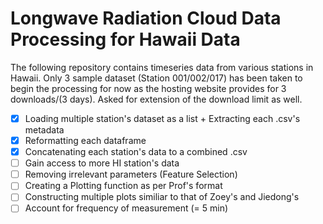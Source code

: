 # Longwave Radiation Cloud Data Processing for Hawaii Data
The following repository contains timeseries data from various stations in Hawaii. Only 3 sample dataset (Station 001/002/017) has been taken to begin the processing for now as the hosting website provides for 3 downloads/(3 days). Asked for extension of the download limit as well.

- [x] Loading multiple station's dataset as a list + Extracting each .csv's metadata
- [x] Reformatting each dataframe
- [x] Concatenating each station's data to a combined .csv
- [ ] Gain access to more HI station's data
- [ ] Removing irrelevant parameters (Feature Selection)
- [ ] Creating a Plotting function as per Prof's format
- [ ] Constructing multiple plots similiar to that of Zoey's and Jiedong's
- [ ] Account for frequency of measurement (= 5 min)